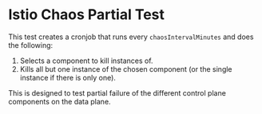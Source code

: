 # Istio Chaos Partial Test

This test creates a cronjob that runs every `chaosIntervalMinutes` and does the following:

1. Selects a component to kill instances of.
1. Kills all but one instance of the chosen component (or the single instance if there is only one).

This is designed to test partial failure of the different control plane components on the data plane.
